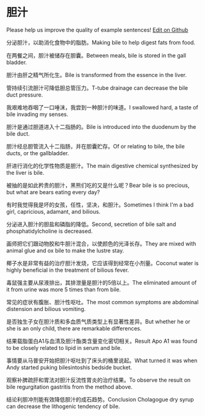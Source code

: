 # 胆汁

Please help us improve the quality of example sentences! [Edit on Github](https://github.com/jiyushe/jiyu-example-sentence-source/blob/main/chinese/danzhi.md)

<p><span class="chinese">分泌胆汁，以助消化食物中的脂肪。</span><span class="english">Making bile to help digest fats from food.</span></p>

<p><span class="chinese">在两餐之间，胆汁被储存在胆囊。</span><span class="english">Between meals, bile is stored in the gall bladder.</span></p>

<p><span class="chinese">胆汁由肝之精气所化生。</span><span class="english">Bile is transformed from the essence in the liver.</span></p>

<p><span class="chinese">管持续引流胆汁可降低胆总管压力。</span><span class="english">T-tube drainage can decrease the bile duct pressure.</span></p>

<p><span class="chinese">我艰难地吞咽了一口唾沫，我尝到一种胆汁的味道。</span><span class="english">I swallowed hard, a taste of bile invading my senses.</span></p>

<p><span class="chinese">胆汁是通过胆道进入十二指肠的。</span><span class="english">Bile is introduced into the duodenum by the bile duct.</span></p>

<p><span class="chinese">胆汁经总胆管流入十二指肠，并在胆囊贮存。</span><span class="english">Of or relating to bile, the bile ducts, or the gallbladder.</span></p>

<p><span class="chinese">肝进行消化的化学性物质是胆汁。</span><span class="english">The main digestive chemical synthesized by the liver is bile.</span></p>

<p><span class="chinese">被抽的是如此矜贵的胆汁，黑熊们吃的又是什么呢？</span><span class="english">Bear bile is so precious, but what are bears eating every day?</span></p>

<p><span class="chinese">有时我觉得我是坏的女孩，任性，坚决，和胆汁。</span><span class="english">Sometimes I think I'm a bad girl, capricious, adamant, and bilious.</span></p>

<p><span class="chinese">分泌进入胆汁的胆盐和磷脂的降低。</span><span class="english">Second, secretion of bile salt and phosphatidylcholine is decreased.</span></p>

<p><span class="chinese">画师把它们跟动物胶和牛胆汁混合，以使颜色的光泽长存。</span><span class="english">They are mixed with animal glue and ox bile to make the lustre stay.</span></p>

<p><span class="chinese">椰子水是非常有益的治疗胆汁发烧，它应该得到经常在小剂量。</span><span class="english">Coconut water is highly beneficial in the treatment of bilious fever.</span></p>

<p><span class="chinese">毒鼠强主要从尿液排出，其排泄量是胆汁的5倍以上。</span><span class="english">The eliminated amount of it from urine was more 5 times than from bile.</span></p>

<p><span class="chinese">常见的症状有腹胀、胆汁性呕吐。</span><span class="english">The most common symptoms are abdominal distension and bilious vomiting.</span></p>

<p><span class="chinese">是否独生子女在胆汁质和多血质气质类型上有显著性差异。</span><span class="english">But whether he or she is an only child, there are remarkable differences.</span></p>

<p><span class="chinese">结果载脂蛋白A1与血清及胆汁酯类含量变化密切相关。</span><span class="english">Result Apo A1 was found to be closely related to lipid in serum and bile.</span></p>

<p><span class="chinese">事情要从马普安开始把胆汁呕吐到了床头的桶里说起。</span><span class="english">What turned it was when Andy started puking bilesintoshis bedside bucket.</span></p>

<p><span class="chinese">观察补脾疏肝和胃法对胆汁反流性胃炎的治疗结果。</span><span class="english">To observe the result on bile regurgitation gastritis from the method above.</span></p>

<p><span class="chinese">结论利胆冲剂能有效降低胆汁的成石趋势。</span><span class="english">Conclusion Cholagogue dry syrup can decrease the lithogenic tendency of bile.</span></p>

